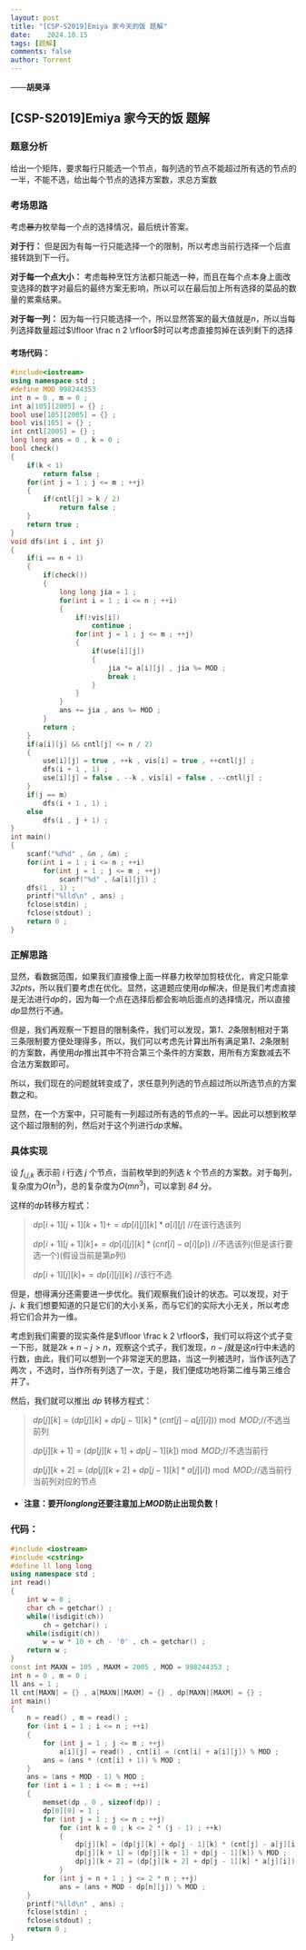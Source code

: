 ```yaml
---
layout: post
title: "[CSP-S2019]Emiya 家今天的饭 题解"
date:    2024.10.15
tags: [题解]
comments: false
author: Torrent
---
```


——**胡昊泽**

<!-- more -->
## [CSP-S2019]Emiya 家今天的饭 题解

### 题意分析

给出一个矩阵，要求每行只能选一个节点，每列选的节点不能超过所有选的节点的一半，不能不选，给出每个节点的选择方案数，求总方案数

### 考场思路

考虑~~暴力~~枚举每一个点的选择情况，最后统计答案。

**对于行：** 但是因为有每一行只能选择一个的限制，所以考虑当前行选择一个后直接转跳到下一行。

**对于每一个点大小：** 考虑每种烹饪方法都只能选一种，而且在每个点本身上面改变选择的数字对最后的最终方案无影响，所以可以在最后加上所有选择的菜品的数量的累乘结果。

**对于每一列：** 因为每一行只能选择一个，所以显然答案的最大值就是$n$，所以当每列选择数量超过$\lfloor \frac n 2 \rfloor$时可以考虑直接剪掉在该列剩下的选择

#### 考场代码：

```cpp
#include<iostream>
using namespace std ;
#define MOD 998244353
int n = 0 , m = 0 ;
int a[105][2005] = {} ;
bool use[105][2005] = {} ;
bool vis[105] = {} ;
int cntl[2005] = {} ;
long long ans = 0 , k = 0 ;
bool check()
{
    if(k < 1)
        return false ;
    for(int j = 1 ; j <= m ; ++j)
    {
        if(cntl[j] > k / 2)
            return false ;
    }
    return true ;
}
void dfs(int i , int j)
{
    if(i == n + 1)
    {
        if(check())
        {
            long long jia = 1 ;
            for(int i = 1 ; i <= n ; ++i)
            {
                if(!vis[i])
                    continue ;
                for(int j = 1 ; j <= m ; ++j)
                {
                    if(use[i][j])
                    {
                        jia *= a[i][j] , jia %= MOD ;
                        break ;
                    }
                }
            }
            ans += jia , ans %= MOD ;
        }
        return ;
    }
    if(a[i][j] && cntl[j] <= n / 2)
    {
        use[i][j] = true , ++k , vis[i] = true , ++cntl[j] ;
        dfs(i + 1 , 1) ;
        use[i][j] = false , --k , vis[i] = false , --cntl[j] ;
    }
    if(j == m)
        dfs(i + 1 , 1) ;
    else
        dfs(i , j + 1) ;
}
int main()
{
    scanf("%d%d" , &n , &m) ;
    for(int i = 1 ; i <= n ; ++i)
        for(int j = 1 ; j <= m ; ++j)
            scanf("%d" , &a[i][j]) ;
    dfs(1 , 1) ;
    printf("%lld\n" , ans) ;
    fclose(stdin) ;
    fclose(stdout) ;
    return 0 ;
}
```

### 正解思路

显然，看数据范围，如果我们直接像上面一样暴力枚举加剪枝优化，肯定只能拿*32pts*，所以我们要考虑在优化。显然，这道题应使用*dp*解决，但是我们考虑直接是无法进行*dp*的，因为每一个点在选择后都会影响后面点的选择情况，所以直接*dp*显然行不通。

但是，我们再观察一下题目的限制条件，我们可以发现，第*1、2*条限制相对于第三条限制要方便处理得多，所以，我们可以考虑先计算出所有满足第*1、2*条限制的方案数，再使用*dp*推出其中不符合第三个条件的方案数，用所有方案数减去不合法方案数即可。

所以，我们现在的问题就转变成了，求任意列列选的节点超过所以所选节点的方案数之和。

显然，在一个方案中，只可能有一列超过所有选的节点的一半。因此可以想到枚举这个超过限制的列，然后对于这个列进行*dp*求解。

### 具体实现

设 *f<sub>i,j,k</sub>* 表示前 *i* 行选 *j* 个节点，当前枚举到的列选 *k* 个节点的方案数。对于每列，复杂度为$O(n^3)$，总的复杂度为$O(mn^3)$，可以拿到 *84* 分。

这样的*dp*转移方程式：

> $dp[i+1][j+1][k+1]+=dp[i][j][k]*a[i][j]$ //在该行选该列
> 
> $dp[i+1][j+1][k]+=dp[i][j][k]*(cnt[i]-a[i][p])$ //不选该列(但是该行要选一个)(假设当前是第$p$列)
> 
> $dp[i+1][j][k]+=dp[i][j][k]$ //该行不选

但是，想得满分还需要进一步优化。我们观察我们设计的状态。可以发现，对于 *j、k* 我们想要知道的只是它们的大小关系，而与它们的实际大小无关，所以考虑将它们合并为一维。

考虑到我们需要的现实条件是$\lfloor \frac k 2 \rfloor$，我们可以将这个式子变一下形，就是$2k + n - j > n$，观察这个式子，我们发现，$n - j$就是这$n$行中未选的行数，由此，我们可以想到一个非常逆天的思路，当这一列被选时，当作该列选了两次 ，不选时，当作所有列选了一次，于是，我们便成功地将第二维与第三维合并了。

然后，我们就可以推出 *dp* 转移方程式：

>  $dp[j][k]=(dp[j][k]+dp[j-1][k]*(cnt[j]-a[j][i]))\bmod MOD ;$//不选当前列
> 
> $dp[j][k+1]=(dp[j][k+1]+dp[j-1][k]) \bmod MOD;$//不选当前行
> 
> $dp[j][k+2]=(dp[j][k+2]+dp[j-1][k]*a[j][i]) \bmod MOD;$//选当前行当前列对应的节点

- #### 注意：要开$long long$还要注意加上$MOD$防止出现负数！

### 代码：

```cpp
#include <iostream>
#include <cstring>
#define ll long long
using namespace std ;
int read()
{
    int w = 0 ;
    char ch = getchar() ;
    while(!isdigit(ch))
        ch = getchar() ;
    while(isdigit(ch))
        w = w * 10 + ch - '0' , ch = getchar() ;
    return w ;
}
const int MAXN = 105 , MAXM = 2005 , MOD = 998244353 ;
int n = 0 , m = 0 ;
ll ans = 1 ;
ll cnt[MAXN] = {} , a[MAXN][MAXM] = {} , dp[MAXN][MAXM] = {} ;
int main()
{
    n = read() , m = read() ;
    for (int i = 1 ; i <= n ; ++i)
    {
        for (int j = 1 ; j <= m ; ++j)
            a[i][j] = read() , cnt[i] = (cnt[i] + a[i][j]) % MOD ;
        ans = (ans * (cnt[i] + 1)) % MOD ;
    }
    ans = (ans + MOD - 1) % MOD ;
    for (int i = 1 ; i <= m ; ++i)
    {
        memset(dp , 0 , sizeof(dp)) ;
        dp[0][0] = 1 ;
        for (int j = 1 ; j <= n ; ++j)
            for (int k = 0 ; k <= 2 * (j - 1) ; ++k)
            {
                dp[j][k] = (dp[j][k] + dp[j - 1][k] * (cnt[j] - a[j][i])) % MOD ;
                dp[j][k + 1] = (dp[j][k + 1] + dp[j - 1][k]) % MOD ;
                dp[j][k + 2] = (dp[j][k + 2] + dp[j - 1][k] * a[j][i]) % MOD ;
            }
        for (int j = n + 1 ; j <= 2 * n ; ++j)
            ans = (ans + MOD - dp[n][j]) % MOD ;
    }
    printf("%lld\n" , ans) ;
    fclose(stdin) ;
    fclose(stdout) ;
    return 0 ;
}
```
